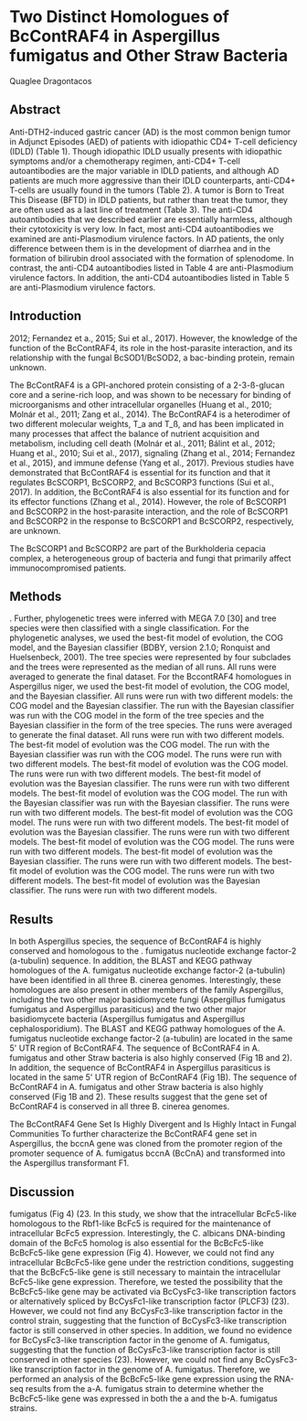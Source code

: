# Two Distinct Homologues of BcContRAF4 in Aspergillus fumigatus and Other Straw Bacteria
Quaglee Dragontacos


## Abstract
Anti-DTH2-induced gastric cancer (AD) is the most common benign tumor in Adjunct Episodes (AED) of patients with idiopathic CD4+ T-cell deficiency (IDLD) (Table 1). Though idiopathic IDLD usually presents with idiopathic symptoms and/or a chemotherapy regimen, anti-CD4+ T-cell autoantibodies are the major variable in IDLD patients, and although AD patients are much more aggressive than their IDLD counterparts, anti-CD4+ T-cells are usually found in the tumors (Table 2). A tumor is Born to Treat This Disease (BFTD) in IDLD patients, but rather than treat the tumor, they are often used as a last line of treatment (Table 3). The anti-CD4 autoantibodies that we described earlier are essentially harmless, although their cytotoxicity is very low. In fact, most anti-CD4 autoantibodies we examined are anti-Plasmodium virulence factors. In AD patients, the only difference between them is in the development of diarrhea and in the formation of bilirubin drool associated with the formation of splenodome. In contrast, the anti-CD4 autoantibodies listed in Table 4 are anti-Plasmodium virulence factors. In addition, the anti-CD4 autoantibodies listed in Table 5 are anti-Plasmodium virulence factors.


## Introduction
 2012; Fernandez et a., 2015; Sui et al., 2017). However, the knowledge of the function of the BcContRAF4, its role in the host-parasite interaction, and its relationship with the fungal BcSOD1/BcSOD2, a bac-binding protein, remain unknown.

The BcContRAF4 is a GPI-anchored protein consisting of a 2-3-ß-glucan core and a serine-rich loop, and was shown to be necessary for binding of microorganisms and other intracellular organelles (Huang et al., 2010; Molnár et al., 2011; Zang et al., 2014). The BcContRAF4 is a heterodimer of two different molecular weights, T_a and T_ß, and has been implicated in many processes that affect the balance of nutrient acquisition and metabolism, including cell death (Molnár et al., 2011; Bálint et al., 2012; Huang et al., 2010; Sui et al., 2017), signaling (Zhang et al., 2014; Fernandez et al., 2015), and immune defense (Yang et al., 2017). Previous studies have demonstrated that BcContRAF4 is essential for its function and that it regulates BcSCORP1, BcSCORP2, and BcSCORP3 functions (Sui et al., 2017). In addition, the BcContRAF4 is also essential for its function and for its effector functions (Zhang et al., 2014). However, the role of BcSCORP1 and BcSCORP2 in the host-parasite interaction, and the role of BcSCORP1 and BcSCORP2 in the response to BcSCORP1 and BcSCORP2, respectively, are unknown.

The BcSCORP1 and BcSCORP2 are part of the Burkholderia cepacia complex, a heterogeneous group of bacteria and fungi that primarily affect immunocompromised patients.


## Methods
. Further, phylogenetic trees were inferred with MEGA 7.0 [30] and tree species were then classified with a single classification. For the phylogenetic analyses, we used the best-fit model of evolution, the COG model, and the Bayesian classifier (BDBY, version 2.1.0; Ronquist and Huelsenbeck, 2001). The tree species were represented by four subclades and the trees were represented as the median of all runs. All runs were averaged to generate the final dataset. For the BccontRAF4 homologues in Aspergillus niger, we used the best-fit model of evolution, the COG model, and the Bayesian classifier. All runs were run with two different models: the COG model and the Bayesian classifier. The run with the Bayesian classifier was run with the COG model in the form of the tree species and the Bayesian classifier in the form of the tree species. The runs were averaged to generate the final dataset. All runs were run with two different models. The best-fit model of evolution was the COG model. The run with the Bayesian classifier was run with the COG model. The runs were run with two different models. The best-fit model of evolution was the COG model. The runs were run with two different models. The best-fit model of evolution was the Bayesian classifier. The runs were run with two different models. The best-fit model of evolution was the COG model. The run with the Bayesian classifier was run with the Bayesian classifier. The runs were run with two different models. The best-fit model of evolution was the COG model. The runs were run with two different models. The best-fit model of evolution was the Bayesian classifier. The runs were run with two different models. The best-fit model of evolution was the COG model. The runs were run with two different models. The best-fit model of evolution was the Bayesian classifier. The runs were run with two different models. The best-fit model of evolution was the COG model. The runs were run with two different models. The best-fit model of evolution was the Bayesian classifier. The runs were run with two different models.


## Results
In both Aspergillus species, the sequence of BcContRAF4 is highly conserved and homologous to the . fumigatus nucleotide exchange factor-2 (a-tubulin) sequence. In addition, the BLAST and KEGG pathway homologues of the A. fumigatus nucleotide exchange factor-2 (a-tubulin) have been identified in all three B. cinerea genomes. Interestingly, these homologues are also present in other members of the family Aspergillus, including the two other major basidiomycete fungi (Aspergillus fumigatus fumigatus and Aspergillus parasiticus) and the two other major basidiomycete bacteria (Aspergillus fumigatus and Aspergillus cephalosporidium). The BLAST and KEGG pathway homologues of the A. fumigatus nucleotide exchange factor-2 (a-tubulin) are located in the same 5' UTR region of BcContRAF4. The sequence of BcContRAF4 in A. fumigatus and other Straw bacteria is also highly conserved (Fig 1B and 2). In addition, the sequence of BcContRAF4 in Aspergillus parasiticus is located in the same 5' UTR region of BcContRAF4 (Fig 1B). The sequence of BcContRAF4 in A. fumigatus and other Straw bacteria is also highly conserved (Fig 1B and 2). These results suggest that the gene set of BcContRAF4 is conserved in all three B. cinerea genomes.

The BcContRAF4 Gene Set Is Highly Divergent and Is Highly Intact in Fungal Communities
To further characterize the BcContRAF4 gene set in Aspergillus, the bccnA gene was cloned from the promoter region of the promoter sequence of A. fumigatus bccnA (BcCnA) and transformed into the Aspergillus transformant F1.


## Discussion
fumigatus (Fig 4) (23. In this study, we show that the intracellular BcFc5-like homologous to the Rbf1-like BcFc5 is required for the maintenance of intracellular BcFc5 expression. Interestingly, the C. albicans DNA-binding domain of the BcFc5 homolog is also essential for the BcBcFc5-like BcBcFc5-like gene expression (Fig 4). However, we could not find any intracellular BcBcFc5-like gene under the restriction conditions, suggesting that the BcBcFc5-like gene is still necessary to maintain the intracellular BcFc5-like gene expression. Therefore, we tested the possibility that the BcBcFc5-like gene may be activated via BcCysFc3-like transcription factors or alternatively spliced by BcCysFc1-like transcription factor (PLCF3) (23). However, we could not find any BcCysFc3-like transcription factor in the control strain, suggesting that the function of BcCysFc3-like transcription factor is still conserved in other species. In addition, we found no evidence for BcCysFc3-like transcription factor in the genome of A. fumigatus, suggesting that the function of BcCysFc3-like transcription factor is still conserved in other species (23). However, we could not find any BcCysFc3-like transcription factor in the genome of A. fumigatus. Therefore, we performed an analysis of the BcBcFc5-like gene expression using the RNA-seq results from the a-A. fumigatus strain to determine whether the BcBcFc5-like gene was expressed in both the a and the b-A. fumigatus strains.
